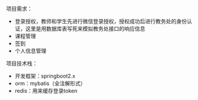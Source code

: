 项目需求：
- 登录授权，教师和学生先进行微信登录授权，授权成功后进行教务处的身份认证，这里是用数据库表写死来模拟教务处接口的响应信息
- 课程管理
- 签到
- 个人信息管理

项目技术栈：
- 开发框架：springboot2.x
- orm：mybatis（全注解形式）
- redis：用来缓存登录token